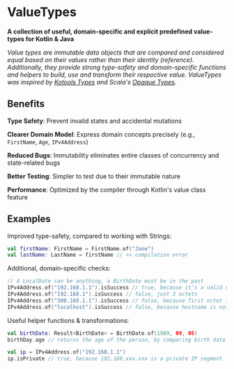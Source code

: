 # ValueTypes

**A collection of useful, domain-specific and explicit predefined value-types for Kotlin & Java**

*Value types are immutable data objects that are compared and considered equal based on their values rather than their 
identity (reference). Additionally, they provide strong type-safety and domain-specific functions and helpers to build, 
use and transform their respoctive value. ValueTypes was inspired by [Kotools Types](https://github.com/kotools/types) 
and Scala's [Opaque Types](https://docs.scala-lang.org/scala3/book/types-opaque-types.html).*

## Benefits
**Type Safety**: Prevent invalid states and accidental mutations

**Clearer Domain Model**: Express domain concepts precisely (e.g., `FirstName`, `Age`, `IPv4Address`)

**Reduced Bugs**: Immutability eliminates entire classes of concurrency and state-related bugs

**Better Testing**: Simpler to test due to their immutable nature

**Performance**: Optimized by the compiler through Kotlin's value class feature

## Examples

Improved type-safety, compared to working with Strings:

```kotlin
val firstName: FirstName = FirstName.of("Jane")
val lastName: LastName = firstName // << compilation error
```

Additional, domain-specific checks:

```kotlin
// A LocalDate can be anything, a BirthDate must be in the past
IPv4Address.of("192.168.1.1").isSuccess // true, because it's a valid v4 IP
IPv4Address.of("192.168.1").isSuccess // false, just 3 octets
IPv4Address.of("300.168.1.1").isSuccess // false, because first octet is too big
IPv4Address.of("localhost").isSuccess // false, because hostname is not an IP
```

Useful helper functions & transformations:

```kotlin
val birthDate: Result<BirthDate> = BirthDate.of(1989, 09, 05)
birthDay.age // returns the age of the person, by comparing birth date to current year

val ip = IPv4Address.of("192.168.1.1")
ip.isPrivate // true, because 192.168.xxx.xxx is a private IP segment
```
